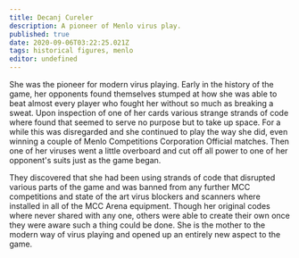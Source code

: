 ```yaml
---
title: Decanj Cureler
description: A pioneer of Menlo virus play.
published: true
date: 2020-09-06T03:22:25.021Z
tags: historical figures, menlo
editor: undefined
---
```


She was the pioneer for modern virus playing. Early in the history of the game, her opponents found themselves stumped at how she was able to beat almost every player who fought her without so much as breaking a sweat. Upon inspection of one of her cards various strange strands of code where found that seemed to serve no purpose but to take up space. For a while this was disregarded and she continued to play the way she did, even winning a couple of Menlo Competitions Corporation Official matches. Then one of her viruses went a little overboard and cut off all power to one of her opponent's suits just as the game began.

They discovered that she had been using strands of code that disrupted various parts of the game and was banned from any further MCC competitions and state of the art virus blockers and scanners where installed in all of the MCC Arena equipment. Though her original codes where never shared with any one, others were able to create their own once they were aware such a thing could be done. She is the mother to the modern way of virus playing and opened up an entirely new aspect to the game.